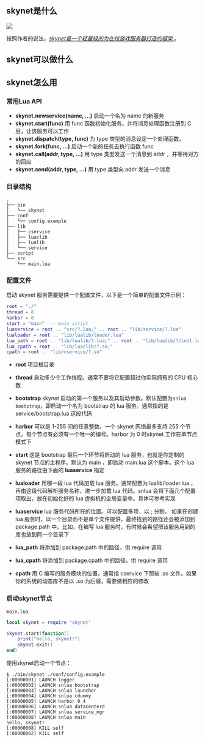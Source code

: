 ## skynet是什么

![](http://ou1s4jkow.bkt.clouddn.com/skynet.png)

按照作者的说法，[*skynet是一个轻量级的为在线游戏服务器打造的框架* ][1]。 

## skynet可以做什么



## skynet怎么用

### 常用Lua API

* **skynet.newservice(name, ...)** 启动一个名为 name 的新服务
* **skynet.start(func)** 用 func 函数初始化服务，并将消息处理函数注册到 C 层，让该服务可以工作
* **skynet.dispatch(type, func)** 为 type 类型的消息设定一个处理函数。
* **skynet.fork(func, ...)** 启动一个新的任务去执行函数 func 
* **skynet.call(addr, type, ...)** 用 type 类型发送一个消息到 addr ，并等待对方的回应
* **skynet.send(addr, type, ...)** 用 type 类型向 addr 发送一个消息

### 目录结构

```
.
├── bin
│   └── skynet
├── conf
│   └── config.example
├── lib
│   ├── cservice
│   ├── luaclib
│   ├── lualib
│   └── service
├── script
└── src
    └── main.lua
```

###  配置文件

启动 skynet 服务需要提供一个配置文件，以下是一个简单的配置文件示例：

```lua
root = "./"
thread = 8
harbor = 0
start = "main"	-- main script
luaservice = root .. "src/?.lua;" .. root .. "lib/service/?.lua"
lualoader = root .. "lib/lualib/loader.lua"
lua_path = root .. "lib/lualib/?.lua;" .. root .. "lib/lualib/?/init.lua;"
lua_cpath = root .. "lib/luaclib/?.so;"
cpath = root .. "lib/cservice/?.so"
```

* **root** 项目根目录
* **thread** 启动多少个工作线程。通常不要将它配置超过你实际拥有的 CPU 核心数
* **bootstrap** skynet 启动的第一个服务以及其启动参数。默认配置为`snlua bootstrap`，即启动一个名为 bootstrap 的 lua 服务。通常指的是 service/bootstrap.lua 这段代码
* **harbor** 可以是 1-255 间的任意整数。一个 skynet 网络最多支持 255 个节点。每个节点有必须有一个唯一的编号。harbor 为 0 时skynet 工作在单节点模式下
* **start** 这是 bootstrap 最后一个环节将启动的 lua 服务，也就是你定制的 skynet 节点的主程序。默认为 main ，即启动 main.lua 这个脚本。这个 lua 服务的路径由下面的 **luaservice** 指定
* **lualoader** 用哪一段 lua 代码加载 lua 服务。通常配置为 lualib/loader.lua ，再由这段代码解析服务名称，进一步加载 lua 代码。snlua 会将下面几个配置项取出，放在初始化好的 lua 虚拟机的全局变量中。具体可参考实现
* **luaservice** lua 服务代码所在的位置。可以配置多项，以 ; 分割。 如果在创建 lua 服务时，以一个目录而不是单个文件提供，最终找到的路径还会被添加到 package.path 中。比如，在编写 lua 服务时，有时候会希望把该服务用到的库也放到同一个目录下
* **lua_path** 将添加到 package.path 中的路径，供 require 调用
* **lua_cpath** 将添加到 package.cpath 中的路径，供 require 调用


* **cpath** 用 C 编写的服务模块的位置，通常指 cservice 下那些 .so 文件。如果你的系统的动态库不是以 .so 为后缀，需要做相应的修改

### 启动skynet节点

`main.lua`

```lua
local skynet = require "skynet"

skynet.start(function()
	print("hello, skynet!")
	skynet.exit()
end)
```

使用skynet启动一个节点：

```
$ ./bin/skynet ./conf/config.example
[:00000001] LAUNCH logger 
[:00000002] LAUNCH snlua bootstrap
[:00000003] LAUNCH snlua launcher
[:00000004] LAUNCH snlua cdummy
[:00000005] LAUNCH harbor 0 4
[:00000006] LAUNCH snlua datacenterd
[:00000007] LAUNCH snlua service_mgr
[:00000008] LAUNCH snlua main
hello, skynet!
[:00000008] KILL self
[:00000002] KILL self
```






[1]: https://github.com/cloudwu/skynet/wiki	"skynet官方wiki"